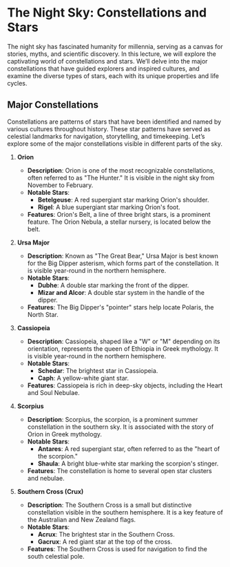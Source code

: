 # The Night Sky: Constellations and Stars

The night sky has fascinated humanity for millennia, serving as a canvas for stories, myths, and scientific discovery. In this lecture, we will explore the captivating world of constellations and stars. We’ll delve into the major constellations that have guided explorers and inspired cultures, and examine the diverse types of stars, each with its unique properties and life cycles.

## Major Constellations

Constellations are patterns of stars that have been identified and named by various cultures throughout history. These star patterns have served as celestial landmarks for navigation, storytelling, and timekeeping. Let’s explore some of the major constellations visible in different parts of the sky.

1. **Orion**
   - **Description**: Orion is one of the most recognizable constellations, often referred to as "The Hunter." It is visible in the night sky from November to February.
   - **Notable Stars**:
     - **Betelgeuse**: A red supergiant star marking Orion's shoulder.
     - **Rigel**: A blue supergiant star marking Orion's foot.
   - **Features**: Orion's Belt, a line of three bright stars, is a prominent feature. The Orion Nebula, a stellar nursery, is located below the belt.

2. **Ursa Major**
   - **Description**: Known as "The Great Bear," Ursa Major is best known for the Big Dipper asterism, which forms part of the constellation. It is visible year-round in the northern hemisphere.
   - **Notable Stars**:
     - **Dubhe**: A double star marking the front of the dipper.
     - **Mizar and Alcor**: A double star system in the handle of the dipper.
   - **Features**: The Big Dipper's "pointer" stars help locate Polaris, the North Star.

3. **Cassiopeia**
   - **Description**: Cassiopeia, shaped like a "W" or "M" depending on its orientation, represents the queen of Ethiopia in Greek mythology. It is visible year-round in the northern hemisphere.
   - **Notable Stars**:
     - **Schedar**: The brightest star in Cassiopeia.
     - **Caph**: A yellow-white giant star.
   - **Features**: Cassiopeia is rich in deep-sky objects, including the Heart and Soul Nebulae.

4. **Scorpius**
   - **Description**: Scorpius, the scorpion, is a prominent summer constellation in the southern sky. It is associated with the story of Orion in Greek mythology.
   - **Notable Stars**:
     - **Antares**: A red supergiant star, often referred to as the "heart of the scorpion."
     - **Shaula**: A bright blue-white star marking the scorpion's stinger.
   - **Features**: The constellation is home to several open star clusters and nebulae.

5. **Southern Cross (Crux)**
   - **Description**: The Southern Cross is a small but distinctive constellation visible in the southern hemisphere. It is a key feature of the Australian and New Zealand flags.
   - **Notable Stars**:
     - **Acrux**: The brightest star in the Southern Cross.
     - **Gacrux**: A red giant star at the top of the cross.
   - **Features**: The Southern Cross is used for navigation to find the south celestial pole.